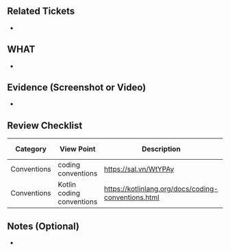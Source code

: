 ## Related Tickets
- 
## WHAT
- 
## Evidence (Screenshot or Video)
- 
## Review Checklist

Category | View Point | Description | Self review | Reviewer
--- | --- | --- | --- | ---
Conventions | coding conventions | https://sal.vn/WtYPAy |<li>- [ ] yes</li>|<li>- [ ] yes</li>
Conventions | Kotlin coding conventions | https://kotlinlang.org/docs/coding-conventions.html |<li>- [ ] yes</li>|<li>- [ ] yes</li>

## Notes (Optional)
- 
